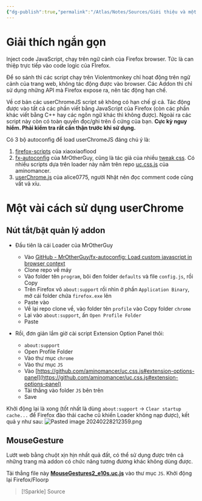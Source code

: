 ```yaml
---
{"dg-publish":true,"permalink":"/Atlas/Notes/Sources/Giới thiệu và một số cách sử dụng userChrome.js/","tags":["on/firefox"]}
---
```


# Giải thích ngắn gọn 
Inject code JavaScript, chạy trên ngữ cảnh của Firefox browser. Tức là can thiệp trực tiếp vào code logic của FIrefox.  

Để so sánh thì các script chạy trên Violentmonkey chỉ hoạt động trên ngữ cảnh của trang web, không tác động được vào browser. Các Addon thì chỉ sử dụng những API mà Firefox expose ra, nên tác động hạn chế.  

Về cơ bản các userChromeJS script sẽ không có hạn chế gì cả. Tác động được vào tất cả các phần viết bằng JavaScript của Firefox (còn các phần khác viết bằng C++ hay các ngôn ngữ khác thì không được). Ngoài ra các script này còn có toàn quyền đọc/ghi trên ổ cứng của bạn. **Cực kỳ nguy hiểm. Phải kiểm tra rất cẩn thận trước khi sử dụng.**  
  
Có 3 bộ autoconfig để load userChromeJS đáng chú ý là:
1. [firefox-scripts](https://github.com/xiaoxiaoflood/firefox-scripts) của xiaoxiaoflood  
2. [fx-autoconfig](https://github.com/MrOtherGuy/fx-autoconfig) của MrOtherGuy, cũng là tác giả của nhiều [tweak css](https://github.com/MrOtherGuy/firefox-csshacks). Có nhiều scripts dựa trên loader này nằm trên repo [uc.css.js](https://github.com/aminomancer/uc.css.js) của aminomancer.  
3. [userChrome.js](https://github.com/alice0775/userChrome.js) của alice0775, người Nhật nên đọc comment code cũng vất vả xíu.

# Một vài cách sử dụng userChrome
## Nút tắt/bật quản lý addon
- Đầu tiên là cái Loader của MrOtherGuy
	- Vào [GitHub - MrOtherGuy/fx-autoconfig: Load custom javascript in browser context](https://github.com/MrOtherGuy/fx-autoconfig)
	- Clone repo về máy
	- Vào folder tên `program`, bôi đen folder `defaults` và file `config.js`, rồi Copy
	- Trên Firefox vô `about:support` rồi nhìn ở phần `Application Binary`, mở cái folder chứa `firefox.exe` lên
	- Paste vào
	- Về lại repo clone về, vào folder tên `profile` vào Copy folder `chrome`
	- Lại vào `about:support`, ấn `Open Profile Folder`
	- Paste

-  Rồi, đơn giản lắm giờ cài script Extension Option Panel thôi:
	- `about:support`
	- Open Profile Folder
	- Vào thư mục `chrome`
	- Vào thư mục `JS`
	- Vào [https://github.com/aminomancer/uc.css.js#extension-options-panel](https://github.com/aminomancer/uc.css.js#extension-options-panel)
	- Tải thẳng vào folder `JS` bên trên
	- Save

Khởi động lại là xong (tốt nhất là dùng `about:support` -> `Clear startup cache...` để Firefox đào thải cache cũ khiến Loader không nạp được), kết quả y như sau: ![Pasted image 20240228212359.png](/img/user/Atlas/Utilities/Images/Pasted%20image%2020240228212359.png)

## MouseGesture
Lướt web bằng chuột xịn hịn nhất quả đất, có thể sử dụng được trên cả những trang mà addon có chức năng tương đương khác không dùng được.

Tải thẳng file này [**MouseGestures2_e10s.uc.js**](https://raw.githubusercontent.com/alice0775/userChrome.js/master/117/MouseGestures2_e10s.uc.js) vào thư mục `JS`. Khởi động lại Firefox/Floorp

>[!Sparkle] Source
>
>
